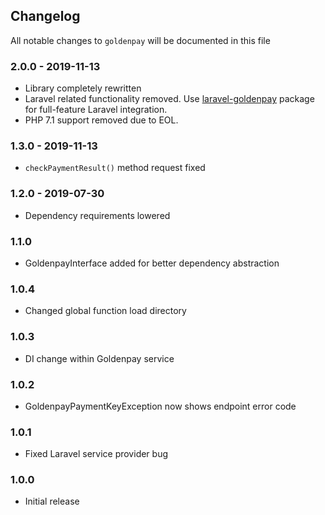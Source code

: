 ## Changelog

All notable changes to `goldenpay` will be documented in this file

### 2.0.0 - 2019-11-13
- Library completely rewritten
- Laravel related functionality removed.
Use [laravel-goldenpay](https://github.com/orkhanahmadov/laravel-goldenpay) package for full-feature Laravel integration.
- PHP 7.1 support removed due to EOL.

### 1.3.0 - 2019-11-13
- `checkPaymentResult()` method request fixed

### 1.2.0 - 2019-07-30
- Dependency requirements lowered

### 1.1.0
- GoldenpayInterface added for better dependency abstraction

### 1.0.4
- Changed global function load directory

### 1.0.3
- DI change within Goldenpay service

### 1.0.2
- GoldenpayPaymentKeyException now shows endpoint error code

### 1.0.1
- Fixed Laravel service provider bug

### 1.0.0
- Initial release
